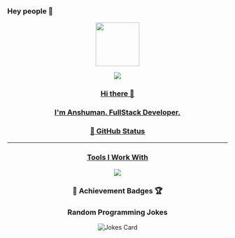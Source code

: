 ### Hey people 👋



<div id="header" align="center">
  <img src="https://media.giphy.com/media/M9gbBd9nbDrOTu1Mqx/giphy.gif" width="100"/>
  
</div>

<div id="badges" align="center">
  <a href="https://www.linkedin.com/public-profile/settings?trk=d_flagship3_profile_self_view_public_profile">
<!--     <img src="https://img.shields.io/badge/LinkedIn-blue?style=for-the-badge&logo=linkedin&logoColor=white" alt="LinkedIn Badge"/> -->
<!--   </a>
  <a href="https://twitter.com/AlanJam50752834">
    <img src="https://img.shields.io/badge/Twitter-blue?style=for-the-badge&logo=twitter&logoColor=white" alt="Twitter Badge"/>
  </a> -->
  
  ![](https://komarev.com/ghpvc/?username=alanjames00&style=for-the-badge&color=ff69b4	)
</div>

<center>
<div style="text-align: center;">
  
  
### Hi there 👋

### I'm Anshuman. FullStack Developer.

</div>



<!--
**anshuman1s** is a ✨ _special_ ✨ repository because its `README.md` (this file) appears on your GitHub profile.

Here are some ideas to get you started:

- 🔭 I’m currently working on ...
- 🌱 I’m currently learning ...
- 👯 I’m looking to collaborate on ...
- 🤔 I’m looking for help with ...
- 💬 Ask me about ...
- 📫 How to reach me: ...
- 😄 Pronouns: ...
- ⚡ Fun fact: ...
-->
### 👑 GitHub Status
___


### Tools I Work With
<p align="center">
  <a href="https://skillicons.dev">
    <img src="https://skillicons.dev/icons?i=,java,git,docker,bash,bootstrap,express,firebase,linux,mongodb,netlify,nodejs,react,vite,tailwind,mysql" />
  </a>
</p>

### 🌟 Achievement Badges 🏆️



### Random Programming Jokes

<!-- Markdown -->

<div style="text-align:center">

  ![Jokes Card](https://readme-jokes.vercel.app/api?hideBorder&theme=react&qColor=%23944bcc&aColor=%23bbdb51)
  
</div>


